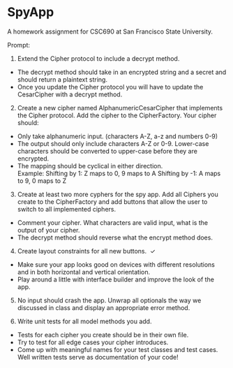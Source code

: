 #  SpyApp
A homework assignment for CSC690 at San Francisco State University.

Prompt:

1. Extend the Cipher protocol to include a decrypt method.
- The decrypt method should take in an encrypted string and a secret and should
return a plaintext string.
- Once you update the Cipher protocol you will have to update the CesarCipher
with a decrypt method.

2. Create a new cipher named AlphanumericCesarCipher that implements the Cipher protocol. Add the cipher to the CipherFactory.
Your cipher should:
- Only take alphanumeric input. (characters A-Z, a-z and numbers 0-9)
- The output should only include characters A-Z or 0-9. Lower-case characters
should be converted to upper-case before they are encrypted.
- The mapping should be cyclical in either direction.  
    Example:
    Shifting by 1:
    Z maps to 0, 9 maps to A
    Shifting by -1:
    A maps to 9, 0 maps to Z

3. Create at least two more cyphers for the spy app. Add all Ciphers you create to the CipherFactory and add buttons that allow the user to switch to all implemented ciphers.
- Comment your cipher. What characters are valid input, what is the output of your
cipher.
- The decrypt method should reverse what the encrypt method does.

4. Create layout constraints for all new buttons.  ✓
- Make sure your app looks good on devices with different resolutions and in both horizontal and vertical orientation.
- Play around a little with interface builder and improve the look of the app.

5. No input should crash the app. Unwrap all optionals the way we discussed in class and display an appropriate error method.

6. Write unit tests for all model methods you add.
- Tests for each cipher you create should be in their own file.
- Try to test for all edge cases your cipher introduces.
- Come up with meaningful names for your test classes and test cases. Well written tests serve as documentation of your code!
